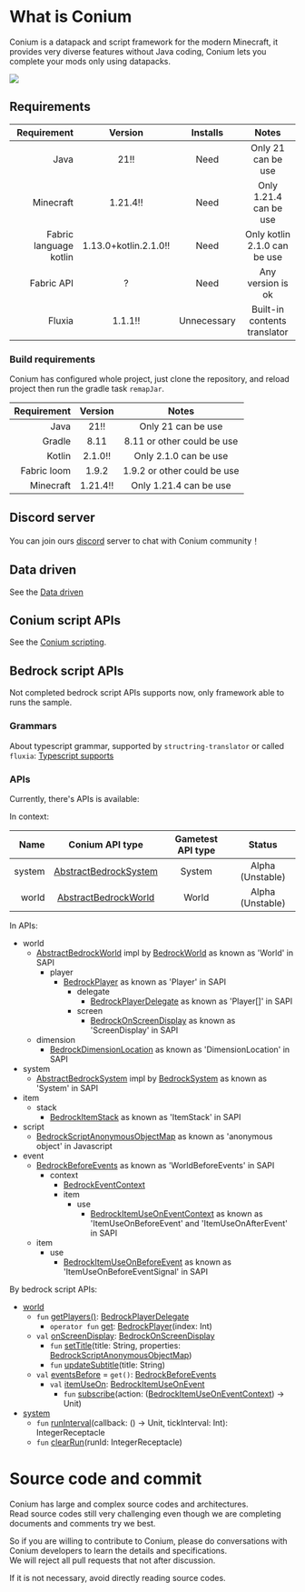 # What is Conium

Conium is a datapack and script framework for the modern Minecraft, it provides very diverse features without Java coding, Conium lets you complete your mods only using datapacks.

![](https://count.getloli.com/@@cao-awa.conium?name=%40cao-awa.conium&theme=rule34&padding=7&offset=0&align=top&scale=1&pixelated=1&darkmode=auto)

## Requirements

|            Requirement |        Version        |  Installs   |            Notes             |
|-----------------------:|:---------------------:|:-----------:|:----------------------------:|
|                   Java |         21!!          |    Need     |      Only 21 can be use      |
|              Minecraft |       1.21.4!!        |    Need     |    Only 1.21.4 can be use    |
| Fabric language kotlin | 1.13.0+kotlin.2.1.0!! |    Need     | Only kotlin 2.1.0 can be use |
|             Fabric API |           ?           |    Need     |      Any version is ok       |
|                 Fluxia |        1.1.1!!        | Unnecessary | Built-in contents translator |

### Build requirements

Conium has configured whole project, just clone the repository, and reload project then run the gradle task ```remapJar```.

| Requirement | Version  |            Notes            |
|------------:|:--------:|:---------------------------:|
|        Java |   21!!   |     Only 21 can be use      |
|      Gradle |   8.11   | 8.11 or other could be use  |
|      Kotlin | 2.1.0!!  |    Only 2.1.0 can be use    |
| Fabric loom |  1.9.2   | 1.9.2 or other could be use |
|   Minecraft | 1.21.4!! |   Only 1.21.4 can be use    |

## Discord server
You can join ours [discord](https://discord.com/invite/BUY2xQr37N) server to chat with Conium community！

## Data driven

See the [Data driven](./document/data-driven/README.md)

## Conium script APIs

See the [Conium scripting](./document/script/kotlin/README.md).

## Bedrock script APIs

Not completed bedrock script APIs supports now, only framework able to runs the sample.

### Grammars

About typescript grammar, supported by ```structring-translator``` or called ```fluxia```: [Typescript supports](https://github.com/cao-awa/structring-translator/tree/main/doc/typescript)

### APIs

Currently, there's APIs is available:

In context:

|   Name |                                                  Conium API type                                                  | Gametest API type |      Status      |
|-------:|:-----------------------------------------------------------------------------------------------------------------:|:-----------------:|:----------------:|
| system | [AbstractBedrockSystem](./common/src/main/java/com/github/cao/awa/conium/bedrock/system/AbstractBedrockSystem.kt) |      System       | Alpha (Unstable) |
|  world |  [AbstractBedrockWorld](./common/src/main/java/com/github/cao/awa/conium/bedrock/world/AbstractBedrockWorld.kt)   |       World       | Alpha (Unstable) |

In APIs:

+ world
    + [AbstractBedrockWorld](./common/src/main/java/com/github/cao/awa/conium/bedrock/world/AbstractBedrockWorld.kt) impl by [BedrockWorld](./common/src/main/java/com/github/cao/awa/conium/bedrock/world/BedrockWorld.kt) as known as 'World' in SAPI
        + player
            + [BedrockPlayer](./common/src/main/java/com/github/cao/awa/conium/bedrock/world/player/BedrockPlayer.kt) as known as 'Player' in SAPI
                + delegate
                    + [BedrockPlayerDelegate](./common/src/main/java/com/github/cao/awa/conium/bedrock/world/player/delegate/BedrockPlayerDelegate.kt) as known as 'Player[]' in SAPI
                + screen
                    + [BedrockOnScreenDisplay](./common/src/main/java/com/github/cao/awa/conium/bedrock/world/player/screen/BedrockOnScreenDisplay.kt) as known as 'ScreenDisplay' in SAPI
    + dimension
        + [BedrockDimensionLocation](./common/src/main/java/com/github/cao/awa/conium/bedrock/world/dimension/BedrockDimensionLocation.kt) as known as 'DimensionLocation' in SAPI
+ system
    + [AbstractBedrockSystem](./common/src/main/java/com/github/cao/awa/conium/bedrock/system/AbstractBedrockSystem.kt) impl by [BedrockSystem](./common/src/main/java/com/github/cao/awa/conium/bedrock/system/BedrockSystem.kt) as known as 'System' in SAPI
+ item
    + stack
        + [BedrockItemStack](./common/src/main/java/com/github/cao/awa/conium/bedrock/item/stack/BedrockItemStack.kt) as known as 'ItemStack' in SAPI
+ script
    + [BedrockScriptAnonymousObjectMap](./common/src/main/java/com/github/cao/awa/conium/bedrock/item/stack/BedrockItemStack.kt) as known as 'anonymous object' in Javascript
+ event
    + [BedrockBeforeEvents](./common/src/main/java/com/github/cao/awa/conium/bedrock/event/BedrockBeforeEvents.kt) as known as 'WorldBeforeEvents' in SAPI
        + context
            + [BedrockEventContext](./common/src/main/java/com/github/cao/awa/conium/bedrock/event/context/BedrockEventContext.kt)
            + item
                + use
                    + [BedrockItemUseOnEventContext](./common/src/main/java/com/github/cao/awa/conium/bedrock/event/context/item/use/BedrockItemUseOnEventContext.kt) as known as 'ItemUseOnBeforeEvent' and 'ItemUseOnAfterEvent' in SAPI
    + item
        + use
            + [BedrockItemUseOnBeforeEvent](./common/src/main/java/com/github/cao/awa/conium/bedrock/event/item/use/BedrockItemUseOnBeforeEvent.kt) as known as 'ItemUseOnBeforeEventSignal' in SAPI

By bedrock script APIs:

+ [world](./common/src/main/java/com/github/cao/awa/conium/bedrock/world/AbstractBedrockWorld.kt)
    + ```fun``` [getPlayers()](./common/src/main/java/com/github/cao/awa/conium/bedrock/world/AbstractBedrockWorld.kt): [BedrockPlayerDelegate](./common/src/main/java/com/github/cao/awa/conium/bedrock/world/player/delegate/BedrockPlayerDelegate.kt)
        + ```operator fun``` [get](./common/src/main/java/com/github/cao/awa/conium/bedrock/world/player/delegate/BedrockPlayerDelegate.kt): [BedrockPlayer](./common/src/main/java/com/github/cao/awa/conium/bedrock/world/player/BedrockPlayer.kt)(index: Int)
    + ```val``` [onScreenDisplay](./common/src/main/java/com/github/cao/awa/conium/bedrock/world/player/delegate/BedrockPlayerDelegate.kt): [BedrockOnScreenDisplay](./common/src/main/java/com/github/cao/awa/conium/bedrock/world/player/screen/BedrockOnScreenDisplay.kt)
        + ```fun``` [setTitle](./common/src/main/java/com/github/cao/awa/conium/bedrock/world/player/screen/BedrockOnScreenDisplay.kt)(title: String, properties: [BedrockScriptAnonymousObjectMap](./common/src/main/java/com/github/cao/awa/conium/bedrock/script/BedrockScriptAnonymousObjectMap.kt))
        + ```fun``` [updateSubtitle](./common/src/main/java/com/github/cao/awa/conium/bedrock/world/player/screen/BedrockOnScreenDisplay.kt)(title: String)
    + ```val``` [eventsBefore](./common/src/main/java/com/github/cao/awa/conium/bedrock/world/AbstractBedrockWorld.kt) = ```get()```: [BedrockBeforeEvents](./common/src/main/java/com/github/cao/awa/conium/bedrock/event/BedrockBeforeEvents.kt)
        + ```val``` [itemUseOn](./common/src/main/java/com/github/cao/awa/conium/bedrock/event/BedrockBeforeEvents.kt): [BedrockItemUseOnEvent](./common/src/main/java/com/github/cao/awa/conium/bedrock/event/item/use/BedrockItemUseOnBeforeEvent.kt)
            + ```fun``` [subscribe](./common/src/main/java/com/github/cao/awa/conium/bedrock/event/item/use/BedrockItemUseOnBeforeEvent.kt)(action: ([BedrockItemUseOnEventContext](./common/src/main/java/com/github/cao/awa/conium/bedrock/event/context/item/use/BedrockItemUseOnEventContext.kt)) ->
              Unit)
+ [system](./common/src/main/java/com/github/cao/awa/conium/bedrock/system/AbstractBedrockSystem.kt)
    + ```fun``` [runInterval](./common/src/main/java/com/github/cao/awa/conium/bedrock/system/AbstractBedrockSystem.kt)(callback: () -> Unit, tickInterval: Int): IntegerReceptacle
    + ```fun``` [clearRun](./common/src/main/java/com/github/cao/awa/conium/bedrock/system/AbstractBedrockSystem.kt)(runId: IntegerReceptacle)

# Source code and commit

Conium has large and complex source codes and architectures.\
Read source codes still very challenging even though we are completing documents and comments try we best.

So if you are willing to contribute to Conium, please do conversations with Conium developers to learn the details and specifications.\
We will reject all pull requests that not after discussion.

If it is not necessary, avoid directly reading source codes.
